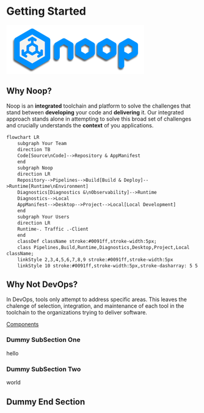 # Getting Started

![Noop Logo](/docs/assets/logo.png)

## Why Noop?

Noop is an **integrated** toolchain and platform to solve the challenges that stand between **developing** your code and **delivering** it. Our integrated approach stands alone in attempting to solve this broad set of challenges and crucially understands the **context** of you applications.

```mermaid
flowchart LR
    subgraph Your Team
    direction TB
    Code[Source\nCode]-->Repository & AppManifest
    end
    subgraph Noop
    direction LR
    Repository-->Pipelines-->Build[Build & Deploy]-->Runtime[Runtime\nEnvironment]
    Diagnostics[Diagnostics &\nObservability]-->Runtime
    Diagnostics-->Local
    AppManifest-->Desktop-->Project-->Local[Local Development]
    end
    subgraph Your Users
    direction LR
    Runtime-. Traffic .-Client
    end
    classDef className stroke:#0091ff,stroke-width:5px;
    class Pipelines,Build,Runtime,Diagnostics,Desktop,Project,Local className;
    linkStyle 2,3,4,5,6,7,8,9 stroke:#0091ff,stroke-width:5px
    linkStyle 10 stroke:#0091ff,stroke-width:5px,stroke-dasharray: 5 5
```

## Why Not DevOps?

In DevOps, tools only attempt to address specific areas. This leaves the chalenge of selection, integration, and maintenance of each tool in the toolchain to the organizations trying to deliver software.

[Components](/docs/Components.md)

### Dummy SubSection One

hello

### Dummy SubSection Two

world

## Dummy End Section
